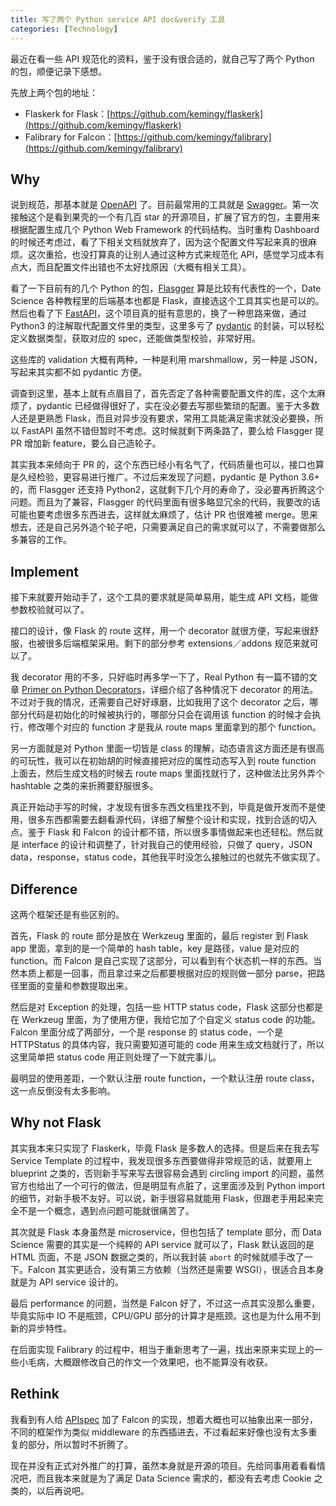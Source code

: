```yaml
---
title: 写了两个 Python service API doc&verify 工具
categories: [Technology]
---
```


最近在看一些 API 规范化的资料，鉴于没有很合适的，就自己写了两个 Python 的包，顺便记录下感想。

<!-- more -->

先放上两个包的地址：

* Flaskerk for Flask：[https://github.com/kemingy/flaskerk](https://github.com/kemingy/flaskerk)
* Falibrary for Falcon：[https://github.com/kemingy/falibrary](https://github.com/kemingy/falibrary)

## Why

说到规范，那基本就是 [OpenAPI](https://github.com/OAI/OpenAPI-Specification) 了。目前最常用的工具就是 [Swagger](https://swagger.io/)。第一次接触这个是看到果壳的一个有几百 star 的开源项目，扩展了官方的包，主要用来根据配置生成几个 Python Web Framework 的代码结构。当时重构 Dashboard 的时候还考虑过，看了下相关文档就放弃了，因为这个配置文件写起来真的很麻烦。这次重拾，也没打算真的让别人通过这种方式来规范化 API，感觉学习成本有点大，而且配置文件出错也不太好找原因（大概有相关工具）。

看了一下目前有的几个 Python 的包，[Flasgger](https://github.com/flasgger/flasgger) 算是比较有代表性的一个，Date Science 各种教程里的后端基本也都是 Flask，直接选这个工具其实也是可以的。然后也看了下 [FastAPI](https://github.com/tiangolo/fastapi)，这个项目真的挺有意思的，换了一种思路来做，通过 Python3 的注解取代配置文件里的类型，这里多亏了 [pydantic](https://github.com/samuelcolvin/pydantic) 的封装，可以轻松定义数据类型，获取对应的 spec，还能做类型校验，非常好用。

这些库的 validation 大概有两种，一种是利用 marshmallow，另一种是 JSON，写起来其实都不如 pydantic 方便。

调查到这里，基本上就有点眉目了，首先否定了各种需要配置文件的库，这个太麻烦了，pydantic 已经做得很好了，实在没必要去写那些繁琐的配置。鉴于大多数人还是更熟悉 Flask，而且对异步没有要求，常用工具能满足需求就没必要换，所以 FastAPI 虽然不错但暂时不考虑。这时候就剩下两条路了，要么给 Flasgger 提 PR 增加新 feature，要么自己造轮子。

其实我本来倾向于 PR 的，这个东西已经小有名气了，代码质量也可以，接口也算是久经检验，更容易进行推广。不过后来发现了问题，pydantic 是 Python 3.6+ 的，而 Flasgger 还支持 Python2，这就剩下几个月的寿命了，没必要再折腾这个问题。而且为了兼容，Flasgger 的代码里面有很多略显冗余的代码，我要改的话可能也要考虑很多东西进去，这样就太麻烦了，估计 PR 也很难被 merge。思来想去，还是自己另外造个轮子吧，只需要满足自己的需求就可以了，不需要做那么多兼容的工作。

## Implement

接下来就要开始动手了，这个工具的要求就是简单易用，能生成 API 文档，能做参数校验就可以了。

接口的设计，像 Flask 的 route 这样，用一个 decorator 就很方便，写起来很舒服，也被很多后端框架采用。剩下的部分参考 extensions／addons 规范来就可以了。

我 decorator 用的不多，只好临时再多学一下了，Real Python 有一篇不错的文章 [Primer on Python Decorators](https://realpython.com/primer-on-python-decorators/)，详细介绍了各种情况下 decorator 的用法。不过对于我的情况，还需要自己好好琢磨，比如我用了这个 decorator 之后，哪部分代码是初始化的时候被执行的，哪部分只会在调用该 function 的时候才会执行，修改哪个对应的 function 才是我从 route maps 里面拿到的那个 function。

另一方面就是对 Python 里面一切皆是 class 的理解，动态语言这方面还是有很高的可玩性，我可以在初始胡的时候直接把对应的属性动态写入到 route function 上面去，然后生成文档的时候去 route maps 里面找就行了，这种做法比另外弄个 hashtable 之类的来折腾要舒服很多。

真正开始动手写的时候，才发现有很多东西文档里找不到，毕竟是做开发而不是使用，很多东西都需要去翻看源代码，详细了解整个设计和实现，找到合适的切入点。鉴于 Flask 和 Falcon 的设计都不错，所以很多事情做起来也还轻松。然后就是 interface 的设计和调整了，针对我自己的使用经验，只做了 query，JSON data，response，status code，其他我平时没怎么接触过的也就先不做实现了。

## Difference

这两个框架还是有些区别的。

首先，Flask 的 route 部分是放在 Werkzeug 里面的，最后 register 到 Flask app 里面，拿到的是一个简单的 hash table，key 是路径，value 是对应的 function。而 Falcon 是自己实现了这部分，可以看到有个状态机一样的东西。当然本质上都是一回事，而且拿过来之后都要根据对应的规则做一部分 parse，把路径里面的变量和参数提取出来。

然后是对 Exception 的处理，包括一些 HTTP status code，Flask 这部分也都是在 Werkzeug 里面，为了使用方便，我给它加了个自定义 status code 的功能。Falcon 里面分成了两部分，一个是 response 的 status code，一个是 HTTPStatus 的具体内容，我只需要知道可能的 code 用来生成文档就行了，所以这里简单把 status code 用正则处理了一下就完事儿。

最明显的使用差距，一个默认注册 route function，一个默认注册 route class，这一点反倒没有太多影响。

## Why not Flask

其实我本来只实现了 Flaskerk，毕竟 Flask 是多数人的选择。但是后来在我去写 Service Template 的过程中，我发现很多东西要做得非常规范的话，就要用上 blueprint 之类的，否则新手写来写去很容易会遇到 circling import 的问题，虽然官方也给出了一个可行的做法，但是明显有点脏了，这里面涉及到 Python import 的细节，对新手极不友好。可以说，新手很容易就能用 Flask，但跟老手用起来完全不是一个概念，遇到点问题可能就很痛苦了。

其次就是 Flask 本身虽然是 microservice，但也包括了 template 部分，而 Data Science 需要的其实是一个纯粹的 API service 就可以了，Flask 默认返回的是 HTML 页面，不是 JSON 数据之类的，所以我封装 `abort` 的时候就顺手改了一下。Falcon 其实更适合，没有第三方依赖（当然还是需要 WSGI），很适合且本身就是为 API service 设计的。

最后 performance 的问题，当然是 Falcon 好了，不过这一点其实没那么重要，毕竟实际中 IO 不是瓶颈，CPU/GPU 部分的计算才是瓶颈。这也是为什么用不到新的异步特性。

在后面实现 Falibrary 的过程中，相当于重新思考了一遍，找出来原来实现上的一些小毛病，大概跟修改自己的作文一个效果吧，也不能算没有收获。

## Rethink

我看到有人给 [APIspec](https://github.com/marshmallow-code/apispec) 加了 Falcon 的实现，想着大概也可以抽象出来一部分，不同的框架作为类似 middleware 的东西插进去，不过看起来好像也没有太多重复的部分，所以暂时不折腾了。

现在并没有正式对外推广的打算，虽然本身就是开源的项目。先给同事用着看看情况吧，而且我本来就是为了满足 Data Science 需求的，都没有去考虑 Cookie 之类的，以后再说吧。
